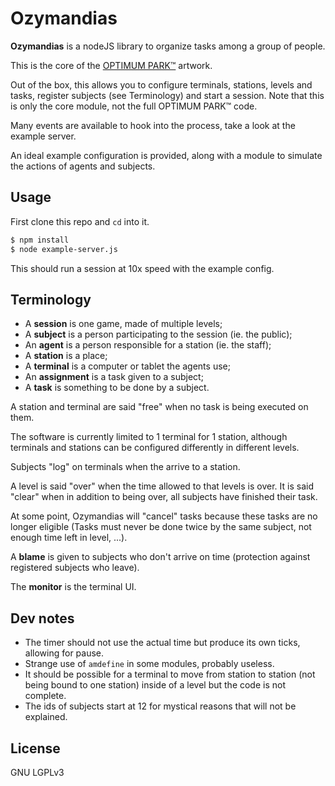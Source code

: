 
# Ozymandias

**Ozymandias** is a nodeJS library to organize tasks among a group of people.

This is the core of the [OPTIMUM PARK™](http://www.optimum-park.com/) artwork.

Out of the box, this allows you to configure terminals, stations, levels and tasks, register subjects (see Terminology) and start a session. Note that this is only the core module, not the full OPTIMUM PARK™ code.

Many events are available to hook into the process, take a look at the example server.

An ideal example configuration is provided, along with a module to simulate the actions of agents and subjects.

## Usage
First clone this repo and `cd` into it.

```bash
$ npm install
$ node example-server.js
```

This should run a session at 10x speed with the example config.


## Terminology

* A **session** is one game, made of multiple levels;
* A **subject** is a person participating to the session (ie. the public);
* An **agent** is a person responsible for a station (ie. the staff);
* A **station** is a place;
* A **terminal** is a computer or tablet the agents use;
* An **assignment** is a task given to a subject;
* A **task** is something to be done by a subject.

A station and terminal are said "free" when no task is being executed on them.

The software is currently limited to 1 terminal for 1 station, although terminals and stations can be configured differently in different levels.

Subjects "log" on terminals when the arrive to a station.

A level is said "over" when the time allowed to that levels is over. It is said "clear" when in addition to being over, all subjects have finished their task.

At some point, Ozymandias will "cancel" tasks because these tasks are no longer eligible (Tasks must never be done twice by the same subject, not enough time left in level, ...).

A **blame** is given to subjects who don't arrive on time (protection against registered subjects who leave).

The **monitor** is the terminal UI.


## Dev notes

* The timer should not use the actual time but produce its own ticks, allowing for pause.
* Strange use of `amdefine` in some modules, probably useless.
* It should be possible for a terminal to move from station to station (not being bound to one station) inside of a level but the code is not complete.
* The ids of subjects start at 12 for mystical reasons that will not be explained.


## License

GNU LGPLv3